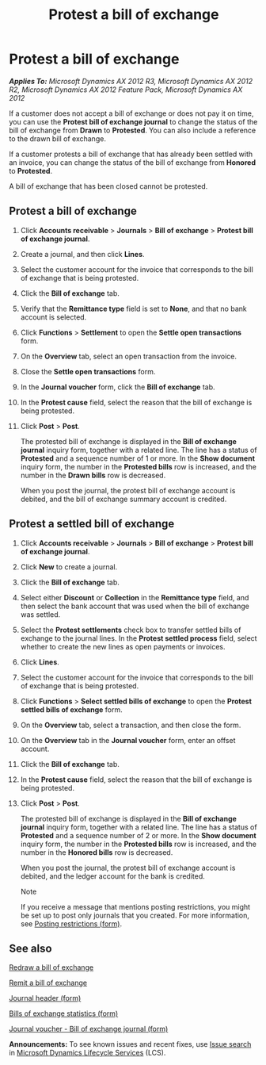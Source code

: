 ﻿---
title: Protest a bill of exchange
TOCTitle: Protest a bill of exchange
ms:assetid: b983dd16-a00d-427a-a40f-0c1c4045b8f6
ms:mtpsurl: https://technet.microsoft.com/en-us/library/Aa498849(v=AX.60)
ms:contentKeyID: 37822157
ms.date: 04/18/2014
mtps_version: v=AX.60
---

# Protest a bill of exchange 


_**Applies To:** Microsoft Dynamics AX 2012 R3, Microsoft Dynamics AX 2012 R2, Microsoft Dynamics AX 2012 Feature Pack, Microsoft Dynamics AX 2012_

If a customer does not accept a bill of exchange or does not pay it on time, you can use the **Protest bill of exchange journal** to change the status of the bill of exchange from **Drawn** to **Protested**. You can also include a reference to the drawn bill of exchange.

If a customer protests a bill of exchange that has already been settled with an invoice, you can change the status of the bill of exchange from **Honored** to **Protested**.

A bill of exchange that has been closed cannot be protested.

## Protest a bill of exchange

1.  Click **Accounts receivable** \> **Journals** \> **Bill of exchange** \> **Protest bill of exchange journal**.

2.  Create a journal, and then click **Lines**.

3.  Select the customer account for the invoice that corresponds to the bill of exchange that is being protested.

4.  Click the **Bill of exchange** tab.

5.  Verify that the **Remittance type** field is set to **None**, and that no bank account is selected.

6.  Click **Functions** \> **Settlement** to open the **Settle open transactions** form.

7.  On the **Overview** tab, select an open transaction from the invoice.

8.  Close the **Settle open transactions** form.

9.  In the **Journal voucher** form, click the **Bill of exchange** tab.

10. In the **Protest cause** field, select the reason that the bill of exchange is being protested.

11. Click **Post** \> **Post**.
    
    The protested bill of exchange is displayed in the **Bill of exchange journal** inquiry form, together with a related line. The line has a status of **Protested** and a sequence number of 1 or more. In the **Show document** inquiry form, the number in the **Protested bills** row is increased, and the number in the **Drawn bills** row is decreased.
    
    When you post the journal, the protest bill of exchange account is debited, and the bill of exchange summary account is credited.

## Protest a settled bill of exchange

1.  Click **Accounts receivable** \> **Journals** \> **Bill of exchange** \> **Protest bill of exchange journal**.

2.  Click **New** to create a journal.

3.  Click the **Bill of exchange** tab.

4.  Select either **Discount** or **Collection** in the **Remittance type** field, and then select the bank account that was used when the bill of exchange was settled.

5.  Select the **Protest settlements** check box to transfer settled bills of exchange to the journal lines. In the **Protest settled process** field, select whether to create the new lines as open payments or invoices.

6.  Click **Lines**.

7.  Select the customer account for the invoice that corresponds to the bill of exchange that is being protested.

8.  Click **Functions** \> **Select settled bills of exchange** to open the **Protest settled bills of exchange** form.

9.  On the **Overview** tab, select a transaction, and then close the form.

10. On the **Overview** tab in the **Journal voucher** form, enter an offset account.

11. Click the **Bill of exchange** tab.

12. In the **Protest cause** field, select the reason that the bill of exchange is being protested.

13. Click **Post** \> **Post**.
    
    The protested bill of exchange is displayed in the **Bill of exchange journal** inquiry form, together with a related line. The line has a status of **Protested** and a sequence number of 2 or more. In the **Show document** inquiry form, the number in the **Protested bills** row is increased, and the number in the **Honored bills** row is decreased.
    
    When you post the journal, the protest bill of exchange account is debited, and the ledger account for the bank is credited.
    

    > [!NOTE]
    > <P>If you receive a message that mentions posting restrictions, you might be set up to post only journals that you created. For more information, see <A href="https://technet.microsoft.com/en-us/library/hh227598(v=ax.60)">Posting restrictions (form)</A>.</P>



## See also

[Redraw a bill of exchange](redraw-a-bill-of-exchange.md)

[Remit a bill of exchange](remit-a-bill-of-exchange.md)

[Journal header (form)](https://technet.microsoft.com/en-us/library/aa557917\(v=ax.60\))

[Bills of exchange statistics (form)](https://technet.microsoft.com/en-us/library/aa572115\(v=ax.60\))

[Journal voucher - Bill of exchange journal (form)](https://technet.microsoft.com/en-us/library/aa553272\(v=ax.60\))

  
**Announcements:** To see known issues and recent fixes, use [Issue search](http://go.microsoft.com/fwlink/?linkid=389258) in [Microsoft Dynamics Lifecycle Services](http://go.microsoft.com/fwlink/?linkid=306505) (LCS).


